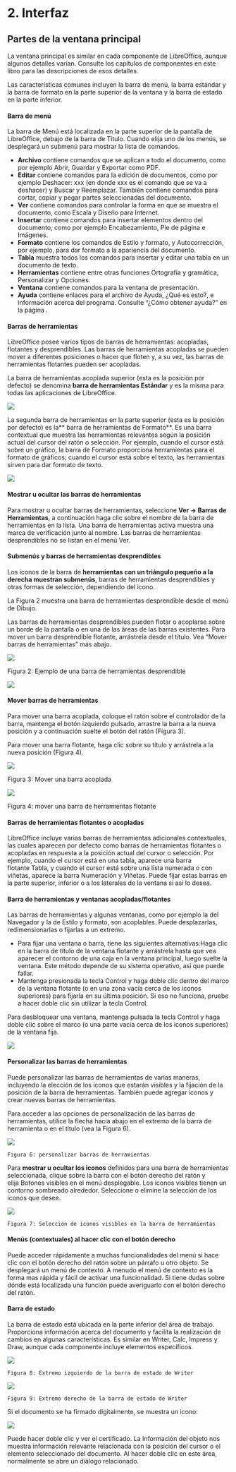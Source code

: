 
# 2. Interfaz

## Partes de la ventana principal

La ventana principal es similar en cada componente de LibreOffice, aunque algunos detalles varían. Consulte los capítulos de componentes en este libro para las descripciones de esos detalles.

Las características comunes incluyen la barra de menú, la barra estándar y la barra de formato en la parte superior de la ventana y la barra de estado en la parte inferior.

#### Barra de menú

La barra de Menú está localizada en la parte superior de la pantalla de LibreOffice, debajo de la barra de Título. Cuando elija uno de los menús, se desplegará un submenú para mostrar la lista de comandos.

- **Archivo** contiene comandos que se aplican a todo el documento, como por ejemplo Abrir, Guardar y Exportar como PDF.
- **Editar** contiene comandos para la edición de documentos, como por ejemplo Deshacer: xxx (en donde xxx es el comando que se va a deshacer) y Buscar y Reemplazar. También contiene comandos para cortar, copiar y pegar partes seleccionadas del documento.
- **Ver** contiene comandos para controlar la forma en que se muestra el documento, como Escala y Diseño para Internet.
- **Insertar** contiene comandos para insertar elementos dentro del documento, como por ejemplo Encabezamiento, Pie de página e Imágenes.
- **Formato** contiene los comandos de Estilo y formato, y Autocorrección, por ejemplo, para dar formato a la apariencia del documento.
- **Tabla** muestra todos los comandos para insertar y editar una tabla en un documento de texto.
- **Herramientas** contiene entre otras funciones Ortografía y gramática, Personalizar y Opciones.
- **Ventana** contiene comandos para la ventana de presentación.
- **Ayuda** contiene enlaces para el archivo de Ayuda, ¿Qué es esto?, e información acerca del programa. Consulte “¿Cómo obtener ayuda?” en la página .

#### Barras de herramientas

LibreOffice posee varios tipos de barras de herramientas: acopladas, flotantes y desprendibles. Las barras de herramientas acopladas se pueden mover a diferentes posiciones o hacer que floten y, a su vez, las barras de herramientas flotantes pueden ser acopladas.

La barra de herramientas acoplada superior (esta es la posición por defecto) se denomina **barra de herramientas Estándar** y es la misma para todas las aplicaciones de LibreOffice.

![](https://raw.githubusercontent.com/catedu/libreOffice-la-suite-ofimatica-libre/master/img/Seleccion_207.png)

La segunda barra de herramientas en la parte superior (esta es la posición por defecto) es la** barra de herramientas de Formato**. Es una barra contextual que muestra las herramientas relevantes según la posición actual del cursor del ratón o selección. Por ejemplo, cuando el cursor está sobre un gráfico, la barra de Formato proporciona herramientas para el formato de gráficos; cuando el cursor está sobre el texto, las herramientas sirven para dar formato de texto.

![](https://raw.githubusercontent.com/catedu/libreOffice-la-suite-ofimatica-libre/master/img/Seleccion_208.png)

#### **Mostrar u ocultar las barras de herramientas**

Para mostrar u ocultar barras de herramientas, seleccione **Ver → Barras de Herramientas**, a continuación haga clic sobre el nombre de la barra de herramientas en la lista. Una barra de herramientas activa muestra una marca de verificación junto al nombre. Las barras de herramientas desprendibles no se listan en el menú Ver.

#### **Submenús y barras de herramientas desprendibles**

Los iconos de la barra de **herramientas con un triángulo pequeño a la derecha muestran submenús**, barras de herramientas desprendibles y otras formas de selección, dependiendo del icono.

La Figura 2 muestra una barra de herramientas desprendible desde el menú de Dibujo.

Las barras de herramientas desprendibles pueden flotar o acoplarse sobre un borde de la pantalla o en una de las áreas de las barras existentes. Para mover un barra desprendible flotante, arrástrela desde el título. Vea “Mover barras de herramientas” más abajo.

![](https://raw.githubusercontent.com/catedu/libreOffice-la-suite-ofimatica-libre/master/img/image07.png)

Figura 2: Ejemplo de una barra de herramientas desprendible

![](https://raw.githubusercontent.com/catedu/libreOffice-la-suite-ofimatica-libre/master/img/image10.png)

#### Mover barras de herramientas

Para mover una barra acoplada, coloque el ratón sobre el controlador de la barra, mantenga el botón izquierdo pulsado, arrastre la barra a la nueva posición y a continuación suelte el botón del ratón (Figura 3).

Para mover una barra flotante, haga clic sobre su título y arrástrela a la nueva posición (Figura 4).

![](https://raw.githubusercontent.com/catedu/libreOffice-la-suite-ofimatica-libre/master/img/image09.png)

Figura 3: Mover una barra acoplada

![](https://raw.githubusercontent.com/catedu/libreOffice-la-suite-ofimatica-libre/master/img/image12.png)

Figura 4: mover una barra de herramientas flotante

#### Barras de herramientas flotantes o acopladas

LibreOffice incluye varias barras de herramientas adicionales contextuales, las cuales aparecen por defecto como barras de herramientas flotantes o acopladas en respuesta a la posición actual del cursor o selección. Por ejemplo, cuando el cursor está en una tabla, aparece una barra flotante Tabla, y cuando el cursor está sobre una lista numerada o con viñetas, aparece la barra Numeración y Viñetas. Puede fijar estas barras en la parte superior, inferior o a los laterales de la ventana si así lo desea.

#### Barra de herramientas y ventanas acopladas/flotantes

Las barras de herramientas y algunas ventanas, como por ejemplo la del Navegador y la de Estilo y formato, son acoplables. Puede desplazarlas, redimensionarlas o fijarlas a un extremo.

- Para fijar una ventana o barra, tiene las siguientes alternativas:Haga clic en la barra de título de la ventana flotante y arrástrela hasta que vea aparecer el contorno de una caja en la ventana principal, luego suelte la ventana. Este método depende de su sistema operativo, así que puede fallar.
- Mantenga presionada la tecla Control y haga doble clic dentro del marco de la ventana flotante (o en una zona vacía cerca de los iconos superiores) para fijarla en su última posición. Si eso no funciona, pruebe a hacer doble clic sin utilizar la tecla Control.

Para desbloquear una ventana, mantenga pulsada la tecla Control y haga doble clic sobre el marco (o una parte vacía cerca de los iconos superiores) de la ventana fija.

![](https://raw.githubusercontent.com/catedu/libreOffice-la-suite-ofimatica-libre/master/img/image11.png)

#### Personalizar las barras de herramientas

Puede personalizar las barras de herramientas de varias maneras, incluyendo la elección de los iconos que estarán visibles y la fijación de la posición de la barra de herramientas. También puede agregar iconos y crear nuevas barras de herramientas.

Para acceder a las opciones de personalización de las barras de herramientas, utilice la flecha hacia abajo en el extremo de la barra de herramienta o en el título (vea la Figura 6).

![](https://raw.githubusercontent.com/catedu/libreOffice-la-suite-ofimatica-libre/master/img/image14.jpg)

    Figura 6: personalizar barras de herramientas

Para **mostrar u ocultar los iconos** definidos para una barra de herramientas seleccionada, clique sobre la barra con el botón derecho del ratón y elija Botones visibles en el menú desplegable. Los iconos visibles tienen un contorno sombreado alrededor. Seleccione o elimine la selección de los iconos que desee.

![](https://raw.githubusercontent.com/catedu/libreOffice-la-suite-ofimatica-libre/master/img/image13.png)

    Figura 7: Selección de iconos visibles en la barra de herramientas

#### Menús (contextuales) al hacer clic con el botón derecho

Puede acceder rápidamente a muchas funcionalidades del menú si hace clic con el botón derecho del ratón sobre un párrafo u otro objeto. Se desplegará un menú de contexto. A menudo el menú de contexto es la forma mas rápida y fácil de activar una funcionalidad. Si tiene dudas sobre dónde está localizada una función puede averiguarlo con el botón derecho del ratón.

#### Barra de estado

La barra de estado está ubicada en la parte inferior del área de trabajo. Proporciona información acerca del documento y facilita la realización de cambios en algunas características. Es similar en Writer, Calc, Impress y Draw, aunque cada componente incluye elementos específicos.

![](https://raw.githubusercontent.com/catedu/libreOffice-la-suite-ofimatica-libre/master/img/image17.png)

    Figura 8: Extremo izquierdo de la barra de estado de Writer

![](https://raw.githubusercontent.com/catedu/libreOffice-la-suite-ofimatica-libre/master/img/image15.png)

    Figura 9: Extremo derecho de la barra de estado de Writer

Si el documento se ha firmado digitalmente, se muestra un icono:

![](https://raw.githubusercontent.com/catedu/libreOffice-la-suite-ofimatica-libre/master/img/image18.png)

Puede hacer doble clic y ver el certificado. La Información del objeto nos muestra información relevante relacionada con la posición del cursor o el elemento seleccionado del documento. Al hacer doble clic en este área, normalmente se abre un diálogo relacionado.